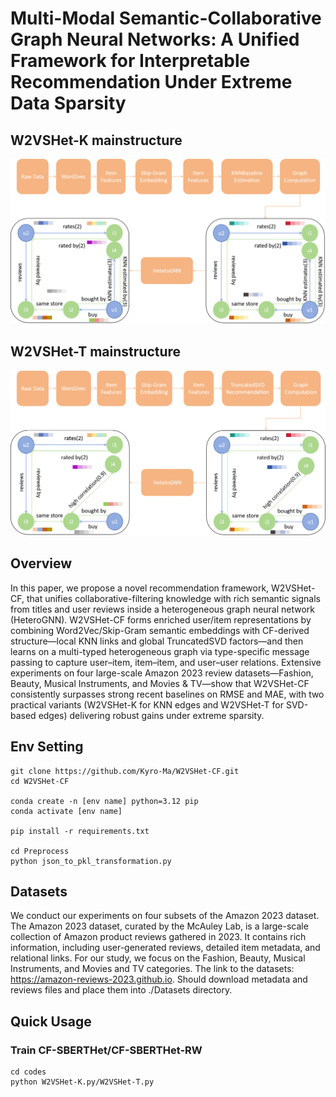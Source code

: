 # Multi-Modal Semantic-Collaborative Graph Neural Networks: A Unified Framework for Interpretable Recommendation Under Extreme Data Sparsity

## W2VSHet-K mainstructure
![Mainstructure of TRWH](W2VSHet-K-mainstructure.png)

## W2VSHet-T mainstructure
![Mainstructure of TRWH](W2VSHet-T-mainstructure.png)

## Overview
In this paper, we propose a novel recommendation framework, W2VSHet-CF, that unifies collaborative-filtering knowledge with rich semantic signals from titles 
and user reviews inside a heterogeneous graph neural network (HeteroGNN). W2VSHet-CF forms enriched user/item representations by combining Word2Vec/Skip-Gram 
semantic embeddings with CF-derived structure—local KNN links and global TruncatedSVD factors—and then learns on a multi-typed heterogeneous graph via 
type-specific message passing to capture user–item, item–item, and user–user relations. Extensive experiments on four large-scale Amazon 2023 
review datasets—Fashion, Beauty, Musical Instruments, and Movies & TV—show that W2VSHet-CF consistently surpasses strong recent baselines on
RMSE and MAE, with two practical variants (W2VSHet-K for KNN edges and W2VSHet-T for SVD-based edges) delivering robust gains under extreme sparsity.


## Env Setting
```
git clone https://github.com/Kyro-Ma/W2VSHet-CF.git
cd W2VSHet-CF

conda create -n [env name] python=3.12 pip
conda activate [env name]

pip install -r requirements.txt

cd Preprocess
python json_to_pkl_transformation.py
```

## Datasets
We conduct our experiments on four subsets of the Amazon 2023 dataset. The Amazon 2023 dataset, curated by the McAuley Lab, is a large-scale collection of Amazon 
product reviews gathered in 2023. It contains rich information, including user-generated reviews, detailed item metadata, and relational links. For our study,
we focus on the Fashion, Beauty, Musical Instruments, and Movies and TV categories. The link to the datasets: https://amazon-reviews-2023.github.io. Should 
download metadata and reviews files and place them into ./Datasets directory.

## Quick Usage
### Train CF-SBERTHet/CF-SBERTHet-RW
```
cd codes
python W2VSHet-K.py/W2VSHet-T.py
```





